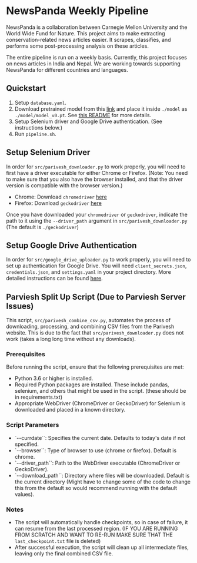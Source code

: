 # NewsPanda Weekly Pipeline
NewsPanda is a collaboration between Carnegie Mellon University and the World Wide Fund for Nature. This project aims to make extracting conservation-related news articles easier. It scrapes, classifies, and performs some post-processing analysis on these articles. 

The entire pipeline is run on a weekly basis. Currently, this project focuses on news articles in India and Nepal. We are working towards supporting NewsPanda for different countries and languages.

## Quickstart
1. Setup `database.yaml`.
2. Download pretrained model from this [link](https://drive.google.com/file/d/1dKKwpj43PWIg1xuNRbVlMQ4pWkKqL37j/view?usp=sharing) and place it inside `./model` as `./model/model_v0.pt`. See [this README](./model/README.md) for more details. 
3. Setup Selenium driver and Google Drive authentication. (See instructions below.)
4. Run `pipeline.sh`.

## Setup Selenium Driver
In order for `src/parivesh_downloader.py` to work properly, you will need to first have a driver executable for either Chrome or Firefox. (Note: You need to make sure that you also have the browser installed, and that the driver version is compatible with the browser version.) 
- Chrome: Download `chromedriver` [here](https://chromedriver.chromium.org/downloads)
- Firefox: Download `geckodriver` [here](https://github.com/mozilla/geckodriver/releases)

Once you have downloaded your `chromedriver` or `geckodriver`, indicate the path to it using the `--driver_path` argument in `src/parivesh_downloader.py` (The default is `./geckodriver`)

## Setup Google Drive Authentication
In order for `src/google_drive_uploader.py` to work properly, you will need to set up authentication for Google Drive. You will need `client_secrets.json`, `credentials.json`, and `settings.yaml` in your project directory. More detailed instructions can be found [here](https://github.com/sedrickkeh/cheat-sheet/tree/master/pydrive).

## Parviesh Split Up Script (Due to Parviesh Server Issues)

This script, `src/parivesh_combine_csv.py`, automates the process of downloading, processing, and combining CSV files from the Parivesh website. This is due to the fact that `src/parivesh_downloader.py` does not work (takes a long long time without any downloads).

### Prerequisites

Before running the script, ensure that the following prerequisites are met:

- Python 3.6 or higher is installed.
- Required Python packages are installed. These include pandas, selenium, and others that might be used in the script. (these should be in requirements.txt)
- Appropriate WebDriver (ChromeDriver or GeckoDriver) for Selenium is downloaded and placed in a known directory.

### Script Parameters

- `--currdate``: Specifies the current date. Defaults to today's date if not specified.
- `--browser``: Type of browser to use (chrome or firefox). Default is chrome.
- `--driver_path``: Path to the WebDriver executable (ChromeDriver or GeckoDriver).
- `--download_path``: Directory where files will be downloaded. Default is the current directory (Might have to change some of the code to change this from the default so would recommend running with the default values).

### Notes
- The script will automatically handle checkpoints, so in case of failure, it can resume from the last processed region. (IF YOU ARE RUNNING FROM SCRATCH AND WANT TO RE-RUN MAKE SURE THAT THE `last_checkpoint.txt` file is deleted)
- After successful execution, the script will clean up all intermediate files, leaving only the final combined CSV file.